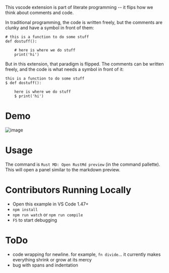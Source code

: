 This vscode extension is part of literate programming -- it
flips how we think about comments and code.

In traditional
programming, the code is written freely, but the comments are
clunky and have a symbol
in front of them:

```
# this is a function to do some stuff
def dostuff():

    # here is where we do stuff
    print('hi')
```

But in this extension, that paradigm is flipped.  The
comments can be written freely, and the code is what needs a symbol
in front of it:

```
this is a function to do some stuff
$ def dostuff():

    here is where we do stuff
    $ print('hi')
```

# Demo

![image](demo.gif)


# Usage

The command is `Rust MD: Open RustMd preview` (in
the command pallette).  This will open a panel similar
to the markdown preview. 

# Contributors Running Locally

- Open this example in VS Code 1.47+
- `npm install`
- `npm run watch` or `npm run compile`
- `F5` to start debugging


# ToDo

- code wrapping for newline. for example, `fn divide`...
  it currently makes everything shrink or grow at its mercy
- bug with spans and indentation
